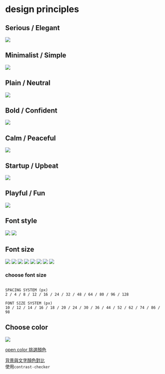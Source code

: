 # design principles

## Serious / Elegant

![](./assets/serious-elegant.png)

## Minimalist / Simple

![](./assets/minimalist-simple.png)

## Plain / Neutral

![](./assets/plain-neutral.png)

## Bold / Confident

![](./assets/bold-confident.png)

## Calm / Peaceful

![](./assets/calm-peaceful.png)

## Startup / Upbeat

![](./assets/startup-upbeat.png)

## Playful / Fun

![](./assets/playful-fun.png)

## Font style

![](./assets/sans-serif.png)
![](./assets/serif.png)

## Font size

![](./assets/font-size-1.png)
![](./assets/font-size-2.png)
![](./assets/font-size-3.png)
![](./assets/font-size-4.png)
![](./assets/font-size-5.png)
![](./assets/font-size-6.png)
![](./assets/font-size-7.png)
![](./assets/font-size-8.png)

### choose font size

```text

SPACING SYSTEM (px)
2 / 4 / 8 / 12 / 16 / 24 / 32 / 48 / 64 / 80 / 96 / 128

FONT SIZE SYSTEM (px)
10 / 12 / 14 / 16 / 18 / 20 / 24 / 30 / 36 / 44 / 52 / 62 / 74 / 86 / 98
```

## Choose color

![](./assets/choose-color.png)

[open color 挑選顏色](https://yeun.github.io/open-color/)

[背景與文字顏色對比](https://coolors.co)  
使用`contrast-checker`
